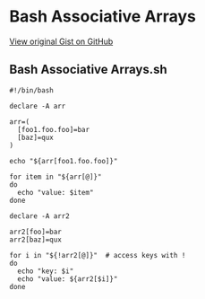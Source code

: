 # Bash Associative Arrays

[View original Gist on GitHub](https://gist.github.com/Integralist/6776715c2e5f468a303f36dbb52bfec4)

## Bash Associative Arrays.sh

```shell
#!/bin/bash

declare -A arr

arr=(
  [foo1.foo.foo]=bar
  [baz]=qux
)

echo "${arr[foo1.foo.foo]}"

for item in "${arr[@]}"
do
  echo "value: $item"
done

declare -A arr2

arr2[foo]=bar
arr2[baz]=qux

for i in "${!arr2[@]}"  # access keys with !
do
  echo "key: $i"
  echo "value: ${arr2[$i]}"
done
```

